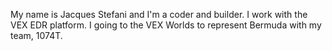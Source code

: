 My name is Jacques Stefani and I'm a coder and builder.
I work with the VEX EDR platform.
I going to the VEX Worlds to represent Bermuda with my team, 1074T.
